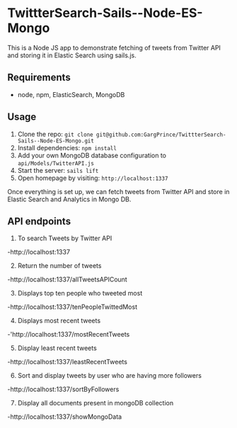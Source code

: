 # TwittterSearch-Sails--Node-ES-Mongo


This is a Node JS app to demonstrate fetching of tweets from Twitter API and storing it in Elastic Search using sails.js.

## Requirements

- node, npm, ElasticSearch, MongoDB

## Usage

1. Clone the repo: `git clone git@github.com:GargPrince/TwittterSearch-Sails--Node-ES-Mongo.git`
2. Install dependencies: `npm install`
4. Add your own MongoDB database configuration to `api/Models/TwitterAPI.js`
5. Start the server: `sails lift`
6. Open homepage by visiting: `http://localhost:1337`

Once everything is set up, we can fetch tweets from Twitter API and store in Elastic Search and Analytics in Mongo DB.

## API endpoints

1. To search Tweets by Twitter API

  -http://localhost:1337
  
  
2. Return the number of tweets

  -http://localhost:1337/allTweetsAPICount


3. Displays top ten people who tweeted most

  -http://localhost:1337/tenPeopleTwittedMost


4. Displays most recent tweets

  -'http://localhost:1337/mostRecentTweets
  
  
5. Display least recent tweets

  -http://localhost:1337/leastRecentTweets


6. Sort and display tweets by user who are having more followers

  -http://localhost:1337/sortByFollowers


7. Display all documents present in mongoDB collection

  -http://localhost:1337/showMongoData
